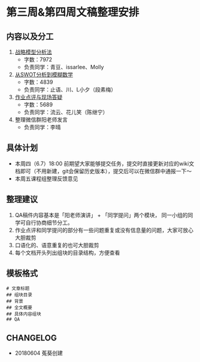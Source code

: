 
# 第三周&第四周文稿整理安排

## 内容以及分工
1. [战略模型分析法](https://github.com/AIHackers/IA001/wiki/CH3&4QAPa1)
	* 字数：7972
	* 负责同学：青豆、issarlee、Molly
2. [从SWOT分析到模糊数学](https://github.com/AIHackers/IA001/wiki/CH3&4QAPa2)
	* 字数：4839
	* 负责同学：止语、川、L小夕（段素梅）
3. [作业点评与现场答疑](https://github.com/AIHackers/IA001/wiki/CH3&4QAPa3)
	* 字数：5689
	* 负责同学：流云、花儿笑（陈继宁）
4. 整理微信群阳老师发言
	* 负责同学：李晴

## 具体计划
* 本周四（6.7）18:00 前期望大家能够提交任务，提交时直接更新对应的wiki文档即可（不用新建，git会保留历史版本），提交后可以在微信群中通报一下～
* 本周五课程组整理反馈意见

## 整理建议
1. QA稿件内容基本是「阳老师演讲」 + 「同学提问」两个模块， 同一小组的同学可自行协商细节分工。
2. 作业点评和同学提问的部分有一些问题重复或没有信息量的问题，大家可放心大胆裁剪
3. 口语化的、语意重复的也可大胆裁剪
4. 每个文档开头列出组块的目录结构，方便查看

## 模板格式
```
# 文章标题
## 组块目录
## 背景
## 全文概要
## 具体内容组块
## QA
```

## CHANGELOG
* 20180604 菟葵创建